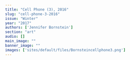 ```yaml
---
title: "Cell Phone (3), 2016"
slug: "cell-phone-3-2016"
issue: "Winter"
year: "2017"
authors: ['Jennifer Bornstein']
section: "art"
audio: []
main_image: ""
banner_image: ""
images: ['sites/default/files/Bornsteincellphone3.png']
---
```

